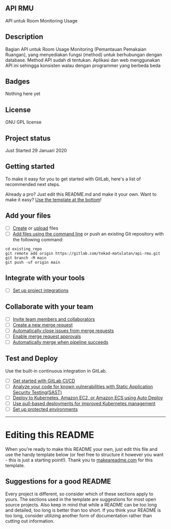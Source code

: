 ## API RMU
API untuk Room Monitoring Usage

## Description
Bagian API untuk Room Usage Monitoring (Pemantauan Pemakaian Ruangan), yang menyediakan fungsi (method) untuk berhubungan dengan database. Method API sudah di tentukan. Aplikasi dan web menggunakan API ini sehingga konsisten walau dengan programmer yang berbeda beda

## Badges
Nothing here yet


## License
GNU GPL license

## Project status
Just Started 29 Januari 2020



## Getting started

To make it easy for you to get started with GitLab, here's a list of recommended next steps.

Already a pro? Just edit this README.md and make it your own. Want to make it easy? [Use the template at the bottom](#editing-this-readme)!

## Add your files

- [ ] [Create](https://gitlab.com/-/experiment/new_project_readme_content:a31d6dc1285e27c1936923f3f95814c3?https://docs.gitlab.com/ee/user/project/repository/web_editor.html#create-a-file) or [upload](https://gitlab.com/-/experiment/new_project_readme_content:a31d6dc1285e27c1936923f3f95814c3?https://docs.gitlab.com/ee/user/project/repository/web_editor.html#upload-a-file) files
- [ ] [Add files using the command line](https://gitlab.com/-/experiment/new_project_readme_content:a31d6dc1285e27c1936923f3f95814c3?https://docs.gitlab.com/ee/gitlab-basics/add-file.html#add-a-file-using-the-command-line) or push an existing Git repository with the following command:

```
cd existing_repo
git remote add origin https://gitlab.com/tekad-matulatan/api-rmu.git
git branch -M main
git push -uf origin main
```

## Integrate with your tools

- [ ] [Set up project integrations](https://gitlab.com/-/experiment/new_project_readme_content:a31d6dc1285e27c1936923f3f95814c3?https://gitlab.com/tekad-matulatan/api-rmu/-/settings/integrations)

## Collaborate with your team

- [ ] [Invite team members and collaborators](https://gitlab.com/-/experiment/new_project_readme_content:a31d6dc1285e27c1936923f3f95814c3?https://docs.gitlab.com/ee/user/project/members/)
- [ ] [Create a new merge request](https://gitlab.com/-/experiment/new_project_readme_content:a31d6dc1285e27c1936923f3f95814c3?https://docs.gitlab.com/ee/user/project/merge_requests/creating_merge_requests.html)
- [ ] [Automatically close issues from merge requests](https://gitlab.com/-/experiment/new_project_readme_content:a31d6dc1285e27c1936923f3f95814c3?https://docs.gitlab.com/ee/user/project/issues/managing_issues.html#closing-issues-automatically)
- [ ] [Enable merge request approvals](https://gitlab.com/-/experiment/new_project_readme_content:a31d6dc1285e27c1936923f3f95814c3?https://docs.gitlab.com/ee/user/project/merge_requests/approvals/)
- [ ] [Automatically merge when pipeline succeeds](https://gitlab.com/-/experiment/new_project_readme_content:a31d6dc1285e27c1936923f3f95814c3?https://docs.gitlab.com/ee/user/project/merge_requests/merge_when_pipeline_succeeds.html)

## Test and Deploy

Use the built-in continuous integration in GitLab.

- [ ] [Get started with GitLab CI/CD](https://gitlab.com/-/experiment/new_project_readme_content:a31d6dc1285e27c1936923f3f95814c3?https://docs.gitlab.com/ee/ci/quick_start/index.html)
- [ ] [Analyze your code for known vulnerabilities with Static Application Security Testing(SAST)](https://gitlab.com/-/experiment/new_project_readme_content:a31d6dc1285e27c1936923f3f95814c3?https://docs.gitlab.com/ee/user/application_security/sast/)
- [ ] [Deploy to Kubernetes, Amazon EC2, or Amazon ECS using Auto Deploy](https://gitlab.com/-/experiment/new_project_readme_content:a31d6dc1285e27c1936923f3f95814c3?https://docs.gitlab.com/ee/topics/autodevops/requirements.html)
- [ ] [Use pull-based deployments for improved Kubernetes management](https://gitlab.com/-/experiment/new_project_readme_content:a31d6dc1285e27c1936923f3f95814c3?https://docs.gitlab.com/ee/user/clusters/agent/)
- [ ] [Set up protected environments](https://gitlab.com/-/experiment/new_project_readme_content:a31d6dc1285e27c1936923f3f95814c3?https://docs.gitlab.com/ee/ci/environments/protected_environments.html)

***

# Editing this README

When you're ready to make this README your own, just edit this file and use the handy template below (or feel free to structure it however you want - this is just a starting point!).  Thank you to [makeareadme.com](https://www.makeareadme.com) for this template.

## Suggestions for a good README
Every project is different, so consider which of these sections apply to yours. The sections used in the template are suggestions for most open source projects. Also keep in mind that while a README can be too long and detailed, too long is better than too short. If you think your README is too long, consider utilizing another form of documentation rather than cutting out information.


